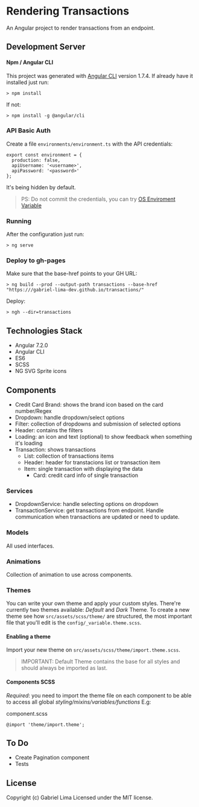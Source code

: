 # Rendering Transactions

An Angular project to render transactions from an endpoint.

## Development Server

#### Npm / Angular CLI

This project was generated with [Angular CLI](https://github.com/angular/angular-cli) version 1.7.4.
If already have it installed just run:

```
> npm install
```

If not:

```
> npm install -g @angular/cli
```

### API Basic Auth

Create a file `environments/environment.ts` with the API credentials:

```
export const environment = {
  production: false,
  apiUsername: '<username>',
  apiPassword: '<password>'
};
```

It's being hidden by default.

> PS: Do not commit the credentials, you can try [OS Enviroment Variable](https://medium.com/@natchiketa/angular-cli-and-os-environment-variables-4cfa3b849659)

### Running

After the configuration just run:

```
> ng serve
```

### Deploy to gh-pages

Make sure that the base-href points to your GH URL:

```
> ng build --prod --output-path transactions --base-href "https:///gabriel-lima-dev.github.io/transactions/"
```

Deploy:

```
> ngh --dir=transactions
```

## Technologies Stack

- Angular 7.2.0
- Angular CLI
- ES6
- SCSS
- NG SVG Sprite icons

## Components

- Credit Card Brand: shows the brand icon based on the card number/Regex
- Dropdown: handle dropdown/select options
- Filter: collection of dropdowns and submission of selected options
- Header: contains the filters
- Loading: an icon and text (optional) to show feedback when something it's loading
- Transaction: shows transactions
  - List: collection of transactions items
  - Header: header for transtacions list or transaction item
  - Item: single transaction with displaying the data
    - Card: credit card info of single transaction

### Services

- DropdownService: handle selecting options on dropdown
- TransactionService: get transactions from endpoint. Handle communication when transactions are updated or need to update.

### Models

All used interfaces.

### Animations

Collection of animation to use across components.

### Themes

You can write your own theme and apply your custom styles. There're currently two themes available: _Default_ and _Dark_ Theme.
To create a new theme see how `src/assets/scss/theme/` are structured, the most important file that you'll edit is the `config/_variable.theme.scss`.

#### Enabling a theme

Import your new theme on `src/assets/scss/theme/import.theme.scss`.

> IMPORTANT: Default Theme contains the base for all styles and should always be imported as last.

#### Components SCSS

_Required_: you need to import the theme file on each component to be able to access all global _styling/mixins/variables/functions_ E.g:

component.scss

```
@import 'theme/import.theme';
```

## To Do

- Create Pagination component
- Tests

## License

Copyright (c) Gabriel Lima Licensed under the MIT license.
